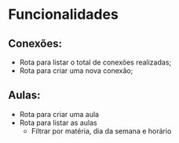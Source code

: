 # Funcionalidades

## Conexões:

- Rota para listar o total de conexões realizadas;
- Rota para criar uma nova conexão;

## Aulas:

- Rota para criar uma aula
- Rota para listar as aulas
    - Filtrar por  matéria, dia da semana e horário

